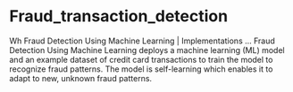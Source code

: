 # Fraud_transaction_detection
Wh Fraud Detection Using Machine Learning | Implementations ... Fraud Detection Using Machine Learning deploys a machine learning (ML) model and an example dataset of credit card transactions to train the model to recognize fraud patterns. The model is self-learning which enables it to adapt to new, unknown fraud patterns.
